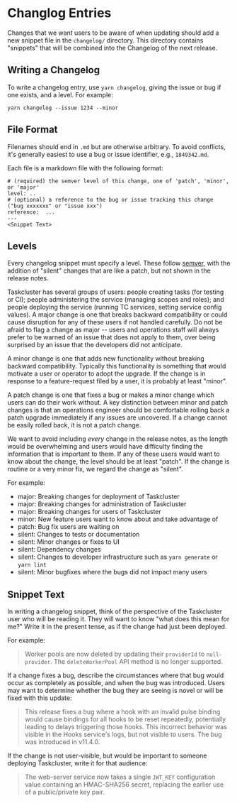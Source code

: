 # Changlog Entries

Changes that we want users to be aware of when updating should add a new snippet file in the `changelog/` directory.
This directory contains "snippets" that will be combined into the Changelog of the next release.

## Writing a Changelog

To write a changelog entry, use `yarn changelog`, giving the issue or bug if one exists, and a level.
For example:

```shell
yarn changelog --issue 1234 --minor
```

## File Format

Filenames should end in `.md` but are otherwise arbitrary.
To avoid conflicts, it's generally easiest to use a bug or issue identifier, e.g., `1849342.md`.

Each file is a markdown file with the following format:

```
# (required) the semver level of this change, one of 'patch', 'minor', or 'major'
level: ..
# (optional) a reference to the bug or issue tracking this change ("bug xxxxxxx" or "issue xxx")
reference:  ...
---
<Snippet Text>
```

## Levels

Every changelog snippet must specify a level.
These follow [semver](https://semver.org/), with the addition of "silent" changes that are like a patch, but not shown in the release notes.

Taskcluster has several groups of users: people creating tasks (for testing or CI); people administering the service (managing scopes and roles); and people deploying the service (running TC services, setting service config values).
A major change is one that breaks backward compatibility or could cause disruption for any of these users if not handled carefully.
Do not be afraid to flag a change as major -- users and operations staff will always prefer to be warned of an issue that does not apply to them, over being surprised by an issue that the developers did not anticipate.

A minor change is one that adds new functionality without breaking backward compatibility.
Typically this functionality is something that would motivate a user or operator to adopt the upgrade.
If the change is in response to a feature-request filed by a user, it is probably at least "minor".

A patch change is one that fixes a bug or makes a minor change which users can do their work without.
A key distinction between minor and patch changes is that an operations engineer should be comfortable rolling back a patch upgrade immediately if any issues are uncovered.
If a change cannot be easily rolled back, it is not a patch change.

We want to avoid including *every* change in the release notes, as the length would be overwhelming and users would have difficulty finding the information that is important to them.
If any of these users would want to know about the change, the level should be at least "patch".
If the change is routine or a very minor fix, we regard the change as "silent".

For example:
 * major: Breaking changes for deployment of Taskcluster
 * major: Breaking changes for administration of Taskcluster
 * major: Breaking changes for users of Taskcluster
 * minor: New feature users want to know about and take advantage of
 * patch: Bug fix users are waiting on
 * silent: Changes to tests or documentation
 * silent: Minor changes or fixes to UI
 * silent: Dependency changes
 * silent: Changes to developer infrastructure such as `yarn generate` or `yarn lint`
 * silent: Minor bugfixes where the bugs did not impact many users

## Snippet Text

In writing a changelog snippet, think of the perspective of the Taskcluster user who will be reading it.
They will want to know "what does this mean for me?"
Write it in the present tense, as if the change had just been deployed.

For example:

> Worker pools are now deleted by updating their `providerId` to `null-provider`.
> The `deleteWorkerPool` API method is no longer supported.

If a change fixes a bug, describe the circumstances where that bug would occur as completely as possible, and when the bug was introduced.
Users may want to determine whether the bug they are seeing is novel or will be fixed with this update:

> This release fixes a bug where a hook with an invalid pulse binding would cause bindings for all hooks to be reset repeatedly, potentially leading to delays triggering those hooks.
> This incorrect behavior was visible in the Hooks service's logs, but not visible to users.
> The bug was introduced in v11.4.0.

If the change is not user-visible, but would be important to someone deploying Taskcluster, write it for that audience:

> The web-server service now takes a single `JWT_KEY` configuration value
> containing an HMAC-SHA256 secret, replacing the earlier use of a
> public/private key pair.
